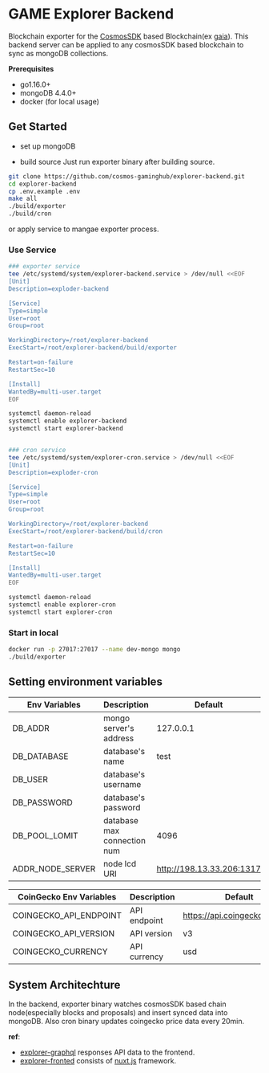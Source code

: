 # GAME Explorer Backend
Blockchain exporter for the [CosmosSDK](https://github.com/cosmos/cosmos-sdk) based Blockchain(ex [gaia](https://github.com/cosmos/gaia)). This backend server can be applied to any cosmosSDK based blockchain to sync as mongoDB collections.

**Prerequisites**
* go1.16.0+
* mongoDB 4.4.0+
* docker (for local usage)

## Get Started
- set up mongoDB

- build source
Just run exporter binary after building source.
```bash
git clone https://github.com/cosmos-gaminghub/explorer-backend.git
cd explorer-backend
cp .env.example .env
make all
./build/exporter
./build/cron
```

or apply service to mangae exporter process.

### Use Service
```sh
### exporter service
tee /etc/systemd/system/explorer-backend.service > /dev/null <<EOF
[Unit]
Description=exploder-backend

[Service]
Type=simple
User=root
Group=root

WorkingDirectory=/root/explorer-backend
ExecStart=/root/explorer-backend/build/exporter

Restart=on-failure
RestartSec=10

[Install]
WantedBy=multi-user.target
EOF

systemctl daemon-reload
systemctl enable explorer-backend
systemctl start explorer-backend


### cron service
tee /etc/systemd/system/explorer-cron.service > /dev/null <<EOF
[Unit]
Description=exploder-cron

[Service]
Type=simple
User=root
Group=root

WorkingDirectory=/root/explorer-backend
ExecStart=/root/explorer-backend/build/cron

Restart=on-failure
RestartSec=10

[Install]
WantedBy=multi-user.target
EOF

systemctl daemon-reload
systemctl enable explorer-cron
systemctl start explorer-cron
```

### Start in local

```bash
docker run -p 27017:27017 --name dev-mongo mongo
./build/exporter
```

## Setting environment variables

Env Variables| Description | Default
------------------ | ---------------------------- | --------
DB_ADDR            | mongo server's address       | 127.0.0.1
DB_DATABASE        | database's name              | test
DB_USER            | database's username          |
DB_PASSWORD        | database's password          |
DB_POOL_LOMIT      | database max connection num  | 4096
ADDR_NODE_SERVER   | node lcd URI                 | http://198.13.33.206:1317

CoinGecko Env Variables | Description  | Default
----------------------- | -----------  | ------
COINGECKO_API_ENDPOINT  | API endpoint | https://api.coingecko.com/api
COINGECKO_API_VERSION   | API version  | v3
COINGECKO_CURRENCY      | API currency | usd


## System Architechture
In the backend, exporter binary watches cosmosSDK based chain node(especially blocks and proposals) and insert synced data into mongoDB. Also cron binary updates coingecko price data every 20min.

**ref**:
- [explorer-graphql](https://github.com/cosmos-gaminghub/explorer-graphql) responses API data to the frontend.
- [explorer-fronted](https://github.com/cosmos-gaminghub/explorer-frontend) consists of [nuxt.js](https://nuxtjs.org/) framework.
